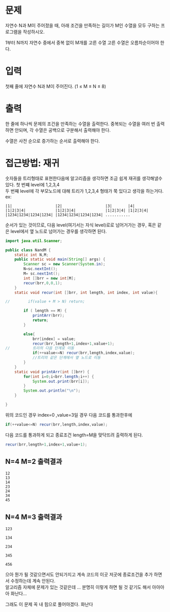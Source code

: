 # 문제
자연수 N과 M이 주어졌을 때, 아래 조건을 만족하는 길이가 M인 수열을 모두 구하는 프로그램을 작성하시오.

1부터 N까지 자연수 중에서 중복 없이 M개를 고른 수열
고른 수열은 오름차순이어야 한다.
# 입력
첫째 줄에 자연수 N과 M이 주어진다. (1 ≤ M ≤ N ≤ 8)

# 출력
한 줄에 하나씩 문제의 조건을 만족하는 수열을 출력한다. 중복되는 수열을 여러 번 출력하면 안되며, 각 수열은 공백으로 구분해서 출력해야 한다.

수열은 사전 순으로 증가하는 순서로 출력해야 한다.

# 접근방법: 재귀
숫자들을 트리형태로 표현한다음에 알고리즘을 생각하면 조금 쉽게 재귀를 생각해낼수있다.
첫 번쨰 level에 1,2,3,4    
두 번쨰 level에 각 부모노드에 대해 트리가 1,2,3,4 형태가 쭉 있다고 생각을 하는거다.    
ex:
```
|1|                   |2|                   |3|       |4| 
|1|2|3|4|             |1|2|3|4|             |1|2|3|4| |1|2|3|4|
|1234|1234|1234|1234| |1234|1234|1234|1234| ...........
```
순서가 있는 것이므로,
다음 level(여기서는 자식 level)로로 넘어거가는 경우, 혹은 같은 level에서 옆 노드로 넘어가는 경우를 생각하면 된다.   

```java
import java.util.Scanner;

public class NandM {
    static int N,M;
    public static void main(String[] args) {
        Scanner sc = new Scanner(System.in);
        N=sc.nextInt();
        M= sc.nextInt();
        int []brr = new int[M];
        recur(brr,0,0,1);
    }
    static void recur(int []brr, int length, int index, int value){

//        if(value + M > N) return;

        if ( length == M) {
            printArr(brr);
            return;
        }

        else{
            brr[index] = value;
            recur(brr,length+1,index+1,value+1);
//          트리의 다음 단계로 이동
            if(++value<=N) recur(brr,length,index,value);
            //트리의 같은 단계에서 옆 노드로 이동
        }
    }
    static void printArr(int []brr) {
        for(int i=0;i<brr.length;i++) {
            System.out.print(brr[i]);
        }
        System.out.println("\n");
    }

}

```

위의 코드인 경우 index=0 ,value=3일 경우 다음 코드를 통과한후에    
```java 
if(++value<=N) recur(brr,length,index,value);
```
다음 코드를 통과하게 되고 종료조건 length=M을 맞닥뜨려 출력하게 된다.    
```java
recur(brr,length+1,index+1,value+1);
```

## N=4 M=2 출력결과
```
12
13
14
23
24
34
45
```

## N=4 M=3 출력결과
```
123

134

234

345

456

```
으아 뭔가 될 것같으면서도 안되가지고 계속 코드의 이곳 저곳에 종료조건을 추가 하면서 수정하는데 계속 안된다.   
알고리즘 자체에 문제가 있는 것같은데 ... 분명히 이렇게 하면 될 것 같기도 해서 아아아아 화난다...

그래도 이 문제 꼭 내 힘으로 풀어야겠다. 화난다 

